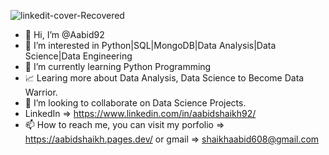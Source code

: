 ![linkedit-cover-Recovered](https://user-images.githubusercontent.com/40827170/216754935-2e80cb7f-c035-4a27-bdf7-5c6bcd8dd576.png)

- 👋 Hi, I’m @Aabid92
- 👀 I’m interested in Python|SQL|MongoDB|Data Analysis|Data Science|Data Engineering 
- 🌱 I’m currently learning Python Programming
- 📈 Learing more about Data Analysis, Data Science to Become Data Warrior.
- 💞️ I’m looking to collaborate on Data Science Projects.
- LinkedIn => https://www.linkedin.com/in/aabidshaikh92/
- 📫 How to reach me, you can visit my porfolio => https://aabidshaikh.pages.dev/ or gmail => shaikhaabid608@gmail.com

<!---
Aabid92/Aabid92 is a ✨ special ✨ repository because its `README.md` (this file) appears on your GitHub profile.
You can click the Preview link to take a look at your changes.
--->
